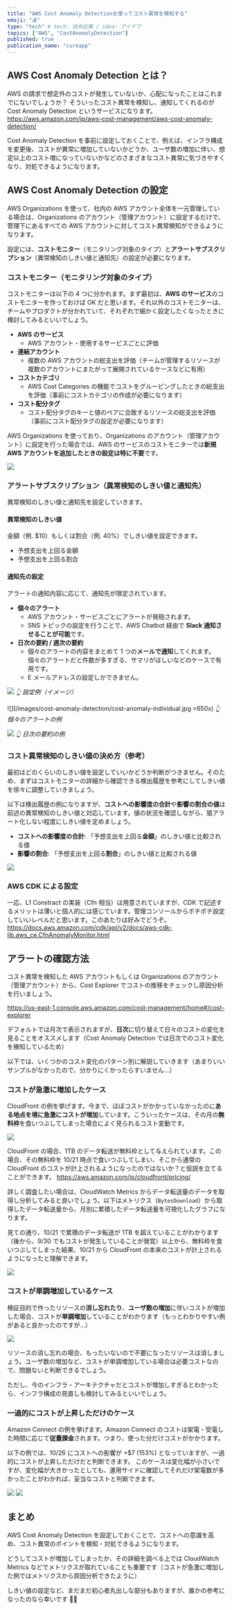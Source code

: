 ```yaml
---
title: "AWS Cost Anomaly Detectionを使ってコスト異常を検知する"
emoji: "💰"
type: "tech" # tech: 技術記事 / idea: アイデア
topics: ["AWS", "CostAnomalyDetection"]
published: true
publication_name: "cureapp"
---
```


## AWS Cost Anomaly Detection とは？

AWS の請求で想定外のコストが発生していないか、心配になったことはこれまでにないでしょうか？ そういったコスト異常を検知し、通知してくれるのが Cost Anomaly Detection というサービスになります。
https://aws.amazon.com/jp/aws-cost-management/aws-cost-anomaly-detection/

Cost Anomaly Detection を事前に設定しておくことで、例えば、インフラ構成を変更後、コストが異常に増加していないかどうか、ユーザ数の増加に伴い、想定以上のコスト増になっていないかなどのさまざまなコスト異常に気づきやすくなり、対処できるようになります。

## AWS Cost Anomaly Detection の設定

AWS Organizations を使って、社内の AWS アカウント全体を一元管理している場合は、Organizations のアカウント（管理アカウント）に設定するだけで、管理下にあるすべての AWS アカウントに対してコスト異常検知ができるようになります。

設定には、**コストモニター**（モニタリング対象のタイプ）と**アラートサブスクリプション**（異常検知のしきい値と通知先）の設定が必要になります。

### コストモニター（モニタリング対象のタイプ）

コストモニターは以下の 4 つに分かれます。まず最初は、**AWS のサービス**のコストモニターを作っておけば OK だと思います。それ以外のコストモニターは、チームやプロダクトが分かれていて、それぞれで細かく設定したくなったときに検討してみるといいでしょう。

- **AWS のサービス**
  - AWS アカウント・使用するサービスごとに評価
- **連結アカウント**
  - 複数の AWS アカウントの総支出を評価（チームが管理するリソースが複数のアカウントにまたがって展開されているケースなどに有用）
- **コストカテゴリ**
  - AWS Cost Categories の機能でコストをグルーピングしたときの総支出を評価（事前にコストカテゴリの作成が必要になります）
- **コスト配分タグ**
  - コスト配分タグのキーと値のペアに合致するリソースの総支出を評価（事前にコスト配分タグの設定が必要になります）

AWS Organizations を使っており、Organizations のアカウント（管理アカウント）に設定を行った場合では、AWS のサービスのコストモニターでは**新規 AWS アカウントを追加したときの設定は特に不要**です。

![](/images/cost-anomaly-detection/cost-monitor.png)

### アラートサブスクリプション（異常検知のしきい値と通知先）

異常検知のしきい値と通知先を設定していきます。

#### 異常検知のしきい値

金額（例. $10）もしくは割合（例. 40%）でしきい値を設定できます。

- 予想支出を上回る金額
- 予想支出を上回る割合

#### 通知先の設定

アラートの通知内容に応じて、通知先が限定されています。

- **個々のアラート**
  - AWS アカウント・サービスごとにアラートが発砲されます。
  - SNS トピックの設定を行うことで、AWS Chatbot 経由で **Slack 通知させることが可能**です。
- **日次の要約 / 週次の要約**
  - 個々のアラートの内容をまとめて 1 つの**メールで通知**してくれます。個々のアラートだと件数が多すぎる、サマリがほしいなどのケースで有用です。
  - E メールアドレスの設定しかできません。

![](/images/cost-anomaly-detection/alart-subscription.jpg)
_👆 設定例（イメージ）_

![](/images/cost-anomaly-detection/cost-anomaly-individual.jpg =650x)
_👆 個々のアラートの例_

![](/images/cost-anomaly-detection/cost-anomaly-summary.jpg)
_👆 日次の要約の例_

### コスト異常検知のしきい値の決め方（参考）

最初はどのくらいのしきい値を設定していいかどうか判断がつきません。そのため、まずはコストモニターの詳細から確認できる検出履歴を参考にしてしきい値を徐々に調整していきましょう。

以下は検出履歴の例になりますが、**コストへの影響度の合計**や**影響の割合の値**は前述の異常検知のしきい値と対応しています。値の状況を確認しながら、狼アラート化しない程度にしきい値を定めましょう。

- **コストへの影響度の合計**: 「予想支出を上回る**金額**」のしきい値と比較される値
- **影響の割合**: 「予想支出を上回る**割合**」のしきい値と比較される値

![](/images/cost-anomaly-detection/cost-anomaly-detection-log.png)

### AWS CDK による設定

一応、L1 Constract の実装（Cfn 相当）は用意されていますが、CDK で記述するメリットは薄いと個人的には感じています。管理コンソールからポチポチ設定していいレベルだと思います。このあたりは好みでどうぞ。
https://docs.aws.amazon.com/cdk/api/v2/docs/aws-cdk-lib.aws_ce.CfnAnomalyMonitor.html

## アラートの確認方法

コスト異常を検知した AWS アカウントもしくは Organizations のアカウント（管理アカウント）から、Cost Explorer でコストの推移をチェックし原因分析を行いましょう。

https://us-east-1.console.aws.amazon.com/cost-management/home#/cost-explorer

デフォルトでは月次で表示されますが、**日次**に切り替えて日々のコストの変化を見ることをオススメします（Cost Anomaly Detection では日次でのコスト変化を検知しているため）

以下では、いくつかのコスト変化のパターン別に解説していきます（あまりいいサンプルがなかったので、分かりにくかったらすいません…）

### コストが急激に増加したケース

CloudFront の例を挙げます。今まで、ほぼコストがかかっていなかったのに**ある地点を境に急激にコストが増加**しています。こういったケースは、その月の**無料枠**を食いつぶしてしまった場合によく見られるコスト変動です。

![](/images/cost-anomaly-detection/cost-suddenly-increase.png)

CloudFront の場合、1TB のデータ転送が無料枠として与えられています。この場合、その無料枠を 10/21 時点で食いつぶしてしまい、そこから通常の CloudFront のコストが計上されるようになったのではないか？と仮説を立てることができます。
https://aws.amazon.com/jp/cloudfront/pricing/

詳しく調査したい場合は、CloudWatch Metrics からデータ転送量のデータを取得し分析してみると良いでしょう。以下はメトリクス（`BytesDownload`）から取得したデータ転送量から、月別に累積したデータ転送量を可視化したグラフになります。

見ての通り、10/21 で累積のデータ転送が 1TB を超えていることがわかります（後から、9/30 でもコストが発生していることが発覚）以上から、無料枠を食いつぶしてしまった結果、10/21 から CloudFront の本来のコストが計上されるようになったと理解できます。

![](/images/cost-anomaly-detection/cost-suddenly-increase-2.png)

### コストが単調増加しているケース

検証目的で作ったリソースの**消し忘れたり**、**ユーザ数の増加**に伴いコストが増加した場合、コストが**単調増加**していることがわかります（もっとわかりやすい例があると良かったのですが…）

![](/images/cost-anomaly-detection/cost-monotonically-increase.jpg)

リソースの消し忘れの場合、もったいないので不要になったリソースは消しましょう。ユーザ数の増加など、コストが単調増加している場合は必要コストなので、問題ないと判断できるでしょう。

ただし、今のインフラ・アーキテクチャだとコストが増加しすぎるとわかったら、インフラ構成の見直しも検討してみるといいでしょう。

### 一過的にコストが上昇しただけのケース

Amazon Connect の例を挙げます。Amazon Connect のコストは架電・受電した時間に応じて**従量課金**されます。つまり、使った分だけコストがかかります。

以下の例では、10/26 にコストへの影響が +$7 (153%) となっていますが、一過的にコストが上昇しただけだと判断できます。
このケースは変化幅が小さいですが、変化幅が大きかったとしても、運用サイドに確認してそれだけ架電数が多かったことがわかれば、妥当なコストと判断できます。

![](/images/cost-anomaly-detection/cost-increase-once.png)
![](/images/cost-anomaly-detection/cost-increase-once-2.jpg)

## まとめ

AWS Cost Anomaly Detection を設定しておくことで、コストへの意識を高め、コスト異常のポイントを検知・対処できるようになります。

どうしてコストが増加してしまったか、その詳細を調べる上では CloudWatch Metrics などでメトリクスが取れていることも重要です（コストが急激に増加した例ではメトリクスから原因分析できたように）

しきい値の設定など、まだまだ初心者丸出しな部分もありますが、誰かの参考になったのなら幸いです 🙇‍♂
